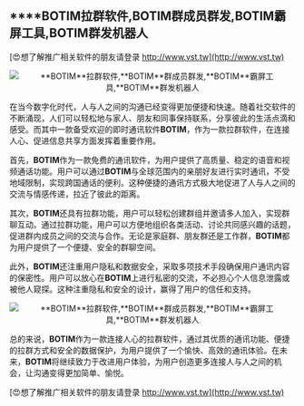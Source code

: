 ## ****BOTIM**拉群软件,**BOTIM**群成员群发,**BOTIM**霸屏工具,**BOTIM**群发机器人**

[😍想了解推广相关软件的朋友请登录 http://www.vst.tw](http://www.vst.tw)

 <center><img src="https://vst.tw/MP4/tuiguang/png/8.png" alt="**BOTIM**拉群软件,**BOTIM**群成员群发,**BOTIM**霸屏工具,**BOTIM**群发机器人"></center>

在当今数字化时代，人与人之间的沟通已经变得更加便捷和快速。随着社交软件的不断涌现，人们可以轻松地与家人、朋友和同事保持联系，分享彼此的生活点滴和感受。而其中一款备受欢迎的即时通讯软件**BOTIM**，作为一款拉群软件，在连接人心、促进信息共享方面发挥着重要作用。

首先，**BOTIM**作为一款免费的通讯软件，为用户提供了高质量、稳定的语音和视频通话功能。用户可以通过**BOTIM**与全球范围内的亲朋好友进行实时通讯，不受地域限制，实现跨国通话的便利。这种便捷的通讯方式极大地促进了人与人之间的交流与情感传递，拉近了彼此的距离。

其次，**BOTIM**还具有拉群功能，用户可以轻松创建群组并邀请多人加入，实现群聊互动。通过拉群功能，用户可以方便地组织各类活动、讨论共同感兴趣的话题，促进群内成员之间的交流与合作。无论是家庭群、朋友群还是工作群，**BOTIM**都为用户提供了一个便捷、安全的群聊空间。

此外，**BOTIM**还注重用户隐私和数据安全，采取多项技术手段确保用户通讯内容的保密性。用户可以放心在**BOTIM**上进行私密的交流，不必担心个人信息泄露或被他人窥探。这种注重隐私和安全的设计，赢得了用户的信任和支持。

 <center><img src="https://vst.tw/MP4/tuiguang/png/3.png" alt="**BOTIM**拉群软件,**BOTIM**群成员群发,**BOTIM**霸屏工具,**BOTIM**群发机器人"></center>

总的来说，**BOTIM**作为一款连接人心的拉群软件，通过其优质的通讯功能、便捷的拉群方式和安全的数据保护，为用户提供了一个愉快、高效的通讯体验。在未来，**BOTIM**将继续致力于改进用户体验，为用户创造更多连接人与人之间的机会，让沟通变得更加简单、愉悦。

[😍想了解推广相关软件的朋友请登录 http://www.vst.tw](http://www.vst.tw)



